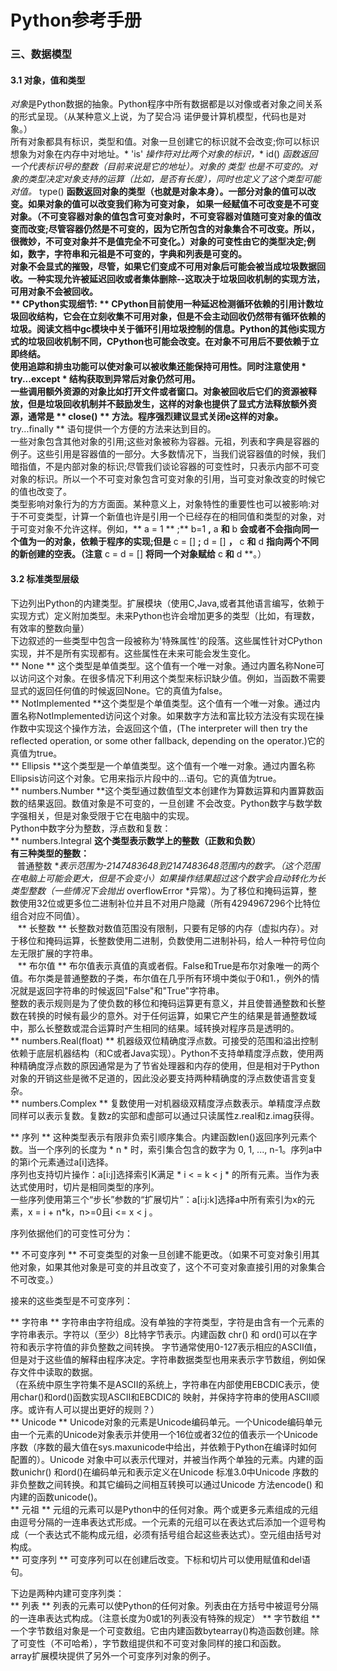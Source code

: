 # Python参考手册 #
### 三、数据模型 ###
#### 3.1 对象，值和类型 ####
*对象*是Python数据的抽象。Python程序中所有数据都是以对像或者对象之间关系的形式呈现。（从某种意义上说，为了契合冯 诺伊曼计算机模型，代码也是对象。）  
所有对象都具有标识，类型和值。对象一旦创建它的标识就不会改变;你可以标识想象为对象在内存中对地址。* 'is' *操作符对比两个对象的标识，** id() **函数返回一个代表标识号的整数（目前来说是它的地址）。对象的* 类型 *也是不可变的。对象的类型决定对象支持的运算（比如，是否有长度），同时也定义了这个类型可能对值。** type() **函数返回对象的类型（也就是对象本身）。一部分对象的值可以改变。如果对象的值可以改变我们称为可变对象， 如果一经赋值不可改变是不可变对象。（不可变容器对象的值包含可变对象时，不可变容器对值随可变对象的值改变而改变;尽管容器仍然是不可变的，因为它所包含的对象集合不可改变。所以，很微妙，不可变对象并不是值完全不可变化。）对象的可变性由它的类型决定;例如，数字，字符串和元祖是不可变的，字典和列表是可变的。  
对象不会显式的摧毁，尽管，如果它们变成不可用对象后可能会被当成垃圾数据回收。一种实现允许被延迟回收或者集体删除--这取决于垃圾回收机制的实现方法，可用对象不会被回收。  
** CPython实现细节: ** CPython目前使用一种延迟检测循环依赖的引用计数垃圾回收结构，它会在立刻收集不可用对象，但是不会主动回收仍然带有循环依赖的垃圾。阅读文档中gc模块中关于循环引用垃圾控制的信息。Python的其他i实现方式的垃圾回收机制不同，CPython也可能会改变。在对象不可用后不要依赖于立即终结。  
使用追踪和排虫功能可以使对象可以被收集还能保持可用性。同时注意使用 * try...except * 结构获取到异常后对象仍然可用。  
一些调用额外资源的对象比如打开文件或者窗口。对象被回收后它们的资源被释放，但是垃圾回收机制并不鼓励发生，这样的对象也提供了显式方法释放额外资源，通常是 ** close() ** 方法。程序强烈建议显式关闭e这样的对象。** try...finally **   语句提供一个方便的方法来达到目的。  
一些对象包含其他对象的引用;这些对象被称为容器。元祖，列表和字典是容器的例子。这些引用是容器值的一部分。大多数情况下，当我们说容器值的时候，我们暗指值，不是内部对象的标识;尽管我们谈论容器的可变性时，只表示内部不可变对象的标识。所以一个不可变对象包含可变对象的引用，当可变对象改变的时候它的值也改变了。  
类型影响对象行为的方方面面。某种意义上，对象特性的重要性也可以被影响:对于不可变类型，计算一个新值也许是引用一个已经存在的相同值和类型的对象，对于可变对象不允许这样。例如，** a = 1 ** ;** b=1 **,** a **和** b **会或者不会指向同一个值为一的对象，依赖于程序的实现;但是** c = [] **;** d = [] **，** c **和** d **指向两个不同的新创建的空表。（注意** c = d = [] **将同一个对象赋给** c **和** d **。）  
#### 3.2 标准类型层级  ####
下边列出Python的内建类型。扩展模块（使用C,Java,或者其他语言编写，依赖于实现方式）定义附加类型。未来Python也许会增加更多的类型（比如，有理数，有效率的整数向量）  
下边叙述的一些类型中包含一段被称为'特殊属性'的段落。这些属性针对CPython实现，并不是所有实现都有。这些属性在未来可能会发生变化。  
** None ** 这个类型是单值类型。这个值有一个唯一对象。通过内置名称None可以访问这个对象。在很多情况下利用这个类型来标识缺少值。例如，当函数不需要显式的返回任何值的时候返回None。它的真值为false。  
** NotImplemented **这个类型是个单值类型。这个值有一个唯一对象。通过内置名称NotImplemented访问这个对象。如果数字方法和富比较方法没有实现在操作数中实现这个操作方法，会返回这个值，(The interpreter will then try
the reflected operation, or some other fallback, depending on the operator.)它的真值为true。  
** Ellipsis **这个类型是一个单值类型。这个值有一个唯一对象。通过内置名称Ellipsis访问这个对象。它用来指示片段中的...语句。它的真值为true。  
** numbers.Number **这个类型通过数值型文本创建作为算数运算和内置算数函数的结果返回。数值对象是不可变的，一旦创建 不会改变。Python数字与数学数字强相关，但是对象受限于它在电脑中的实现。  
Python中数字分为整数，浮点数和复数：  
** numbers.Integral **这个类型表示数学上的整数（正数和负数）  
有三种类型的整数：  
&nbsp;&nbsp;** 普通整数 **表示范围为-2147483648到2147483648范围内的数字。（这个范围在电脑上可能会更大，但是不会变小）如果操作结果超过这个数字会自动转化为长类型整数（一些情况下会抛出* overflowError *异常）。为了移位和掩码运算，整数使用32位或更多位二进制补位并且不对用户隐藏（所有4294967296个比特位组合对应不同值）。  
&nbsp;&nbsp; ** 长整数 ** 长整数对数值范围没有限制，只要有足够的内存（虚拟内存）。对于移位和掩码运算，长整数使用二进制，负数使用二进制补码，给人一种符号位向左无限扩展的字符串。  
&nbsp;&nbsp; ** 布尔值 ** 布尔值表示真值的真或者假。False和True是布尔对象唯一的两个值。布尔类是普通整数的子类，布尔值在几乎所有环境中类似于0和1.，例外的情况就是返回字符串的时候返回"False"和"True"字符串。  
整数的表示规则是为了使负数的移位和掩码运算更有意义，并且使普通整数和长整数在转换的时候有最少的意外。对于任何运算，如果它产生的结果是普通整数域中，那么长整数或混合运算时产生相同的结果。域转换对程序员是透明的。  
** numbers.Real(float) ** 机器级双位精确度浮点数。可接受的范围和溢出控制依赖于底层机器结构（和C或者Java实现）。Python不支持单精度浮点数，使用两种精确度浮点数的原因通常是为了节省处理器和内存的使用，但是相对于Python对象的开销这些是微不足道的，因此没必要支持两种精确度的浮点数使语言变复杂。  
** numbers.Complex ** 复数使用一对机器级双精度浮点数表示。单精度浮点数同样可以表示复数。复数z的实部和虚部可以通过只读属性z.real和z.imag获得。  
  
** 序列 **   这种类型表示有限非负索引顺序集合。内建函数len()返回序列元素个数。当一个序列的长度为 * n * 时，索引集合包含的数字为 0, 1, ..., n-1。序列a中的第i个元素通过a[i]选择。  
序列也支持切片操作：a[i:j]选择索引K满足 * i < = k < j * 的所有元素。当作为表达式使用时，切片是相同类型的序列。  
一些序列使用第三个“步长”参数的“扩展切片”：a[i:j:k]选择a中所有索引为x的元素，x = i + n*k，n>=0且i <= x < j 。  
  
序列依据他们的可变性可分为：  
  
** 不可变序列 ** 不可变类型的对象一旦创建不能更改。（如果不可变对象引用其他对象，如果其他对象是可变的并且改变了，这个不可变对象直接引用的对象集合不可改变。）  

接来的这些类型是不可变序列：  
  
  ** 字符串 ** 字符串由字符组成。没有单独的字符类型，字符是由含有一个元素的字符串表示。字符以（至少）8比特字节表示。内建函数 chr() 和 ord()可以在字符和表示字符值的非负整数之间转换。 字节通常使用0-127表示相应的ASCII值，但是对于这些值的解释由程序决定。字符串数据类型也用来表示字节数组，例如保存文件中读取的数据。  
  （在系统中原生字符集不是ASCII的系统上，字符串在内部使用EBCDIC表示，使用char()和ord()函数实现ASCII和EBCDIC的 映射，并保持字符串的使用ASCII顺序。或许有人可以提出更好的规则？）  
  ** Unicode ** Unicode对象的元素是Unicode编码单元。一个Unicode编码单元由一个元素的Unicode对象表示并使用一个16位或者32位的值表示一个Unicode序数（序数的最大值在sys.maxunicode中给出，并依赖于Python在编译时如何配置的）。Unicode 对象中可以表示代理对，并被当作两个单独的元素。内建的函数unichr() 和ord()在编码单元和表示定义在Unicode 标准3.0中Unicode 序数的非负整数之间转换。和其它编码之间相互转换可以通过Unicode 方法encode() 和内建的函数unicode()。  
  ** 元祖 ** 元组的元素可以是Python中的任何对象。两个或更多元素组成的元组由逗号分隔的一连串表达式形成。一个元素的元组可以在表达式后添加一个逗号构成（一个表达式不能构成元组，必须有括号组合起这些表达式）。空元组由括号对构成。  
  ** 可变序列 ** 可变序列可以在创建后改变。下标和切片可以使用赋值和del语句。  
  
  下边是两种内建可变序列类：   
      ** 列表 **  列表的元素可以使Python的任何对象。列表由在方括号中被逗号分隔的一连串表达式构成。（注意长度为0或1的列表没有特殊的规定）
      ** 字节数组 ** 一个字节数组对象是一个可变数组。它由内建函数bytearray()构造函数创建。除了可变性（不可哈希），字节数组提供和不可变对象同样的接口和函数。  
      array扩展模块提供了另外一个可变序列对象的例子。
  